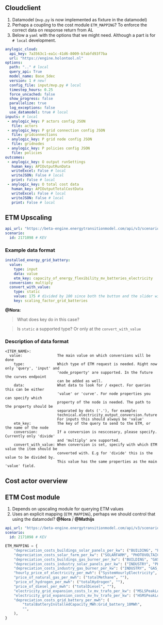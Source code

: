 ## Cloudclient

1. Datamodel (`mvp.py` is now implemented as fixture in the datamodel)
2. Perhaps a coupling to the cost module `ETM_MAPPING`? To enforce the correct data on response return from AL
3. Below a `yaml` with the options that we might need. Although a part is for `# local` development. 


```yaml
anylogic_cloud:
  api_key: 7a3563c1-ea1c-41d6-8009-b7abfd93f7ba
  url: "https://engine.holontool.nl"
options:
  path: ".." # local
  query_api: True
  model_name: Base_5dec
  version: 1 # new!
  config_file: input/mvp.py # local
  timestep_hours: 0.25
  force_uncached: false
  show_progress: false
  parallelize: true 
  log_exceptions: false
  use_datamodel: true # local
inputs: # local
 - anylogic_key: P actors config JSON 
   file: actors
 - anylogic_key: P grid connection config JSON
   file: gridconnections
 - anylogic_key: P grid node config JSON
   file: gridnodes
 - anylogic_key: P policies config JSON
   file: policies
outcomes: 
 - anylogic_key: O output runSettings
   human_key: APIOutputRunData
   writeExcel: False # local
   writeJSON: False # local
   print: False # local
 - anylogic_key: O total cost data
   human_key: APIOutputTotalCostData
   writeExcel: False # local
   writeJSON: False # local
   print: False # local
```


## ETM Upscaling

```yaml
api_url: "https://beta-engine.energytransitionmodel.com/api/v3/scenarios/"
scenario:
  id: 2171098 # KEV
```


### Example data format
```yml
installed_energy_grid_battery:
  value:
    type: input
    data: value
    etm_key: capacity_of_energy_flexibility_mv_batteries_electricity
  conversion: multiply
  convert_with_value:
    type: static
    value: 175 # divided by 100 since both the button and the slider will use this. Not 0 or 1 but a whole range is possible between 0 and 100
    key: scaling_factor_grid_batteries
```
**@Nora:**
> What does key do in this case?

> Is `static` a supported type? Or only at the `convert_with_value`

### Description of data format
```
<ITEM_NAME>:
  value:                The main value on which conversions will be done
    type:               Which type of ETM request is needed. Right now only 'query', 'input' and
                        'node_property' are supported. In the future the curves endpoint
                        can be added as well.
    data:               What data to look for / expect. For queries this can be either
                        'value' or 'curve'. For node properties you can specify which
                        property of the node is needed. The path to the property should be
                        separated by dots ('.'), for example:
                        technical.electricity_output_conversion.future
                        For inputs this should always be 'value'
    etm_key:            The key of the query to send to the ETM, or the name of the node
    conversion:         If a conversion is nesccesary, please specify. Currently only 'divide'
                        and 'multiply' are supported.
    convert_with_value: When conversion is set, specify with which ETM value the item should be
                        converted with. E.g for 'divide' this is the value to be divided by.
                        This value has the same properties as the main 'value' field.
```

## Cost actor overview


## ETM Cost module
1. Depends on upscaling module for querying ETM values
2. Uses an explicit mapping (`ETM_MAPPING`), perhaps we should control that using the datamodel? **@Nora** / **@Mathijs**

```yaml
api_url: "https://beta-engine.energytransitionmodel.com/api/v3/scenarios/"
scenario:
  id: 2171098 # KEV
```

```python
ETM_MAPPING = {
    "depreciation_costs_buildings_solar_panels_per_kw": ("BUILDING", "PHOTOVOLTAIC"),
    "depreciation_costs_solar_farm_per_kw": ("SOLARFARM", "PHOTOVOLTAIC"),
    "depreciation_costs_buildings_gas_burner_per_kw": ("BUILDING", "GAS_BURNER"),
    "depreciation_costs_industry_solar_panels_per_kw": ("INDUSTRY", "PHOTOVOLTAIC"),
    "depreciation_costs_industry_gas_burner_per_kw": ("INDUSTRY", "GAS_BURNER"),
    "hourly_price_of_electricity_per_mwh": ("SystemHourlyElectricity", ""),  # TODO: check this key
    "price_of_natural_gas_per_mwh": ("totalMethane", ""),
    "price_of_hydrogen_per_mwh": ("totalHydrogen", ""),
    "price_of_diesel_per_mwh": ("totalDiesel", ""),
    "electricity_grid_expansion_costs_lv_mv_trafo_per_kw": ("MSLSPeakLoadElectricity_kW", ""),
    "electricity_grid_expansion_costs_mv_hv_trafo_per_kw": ("HSMSPeakLoadElectricity_kW", ""),
    "depreciation_costs_grid_battery_per_mwh": (
        "totalBatteryInstalledCapacity_MWh:Grid_battery_10MWh",
        "",
    ),
}
```